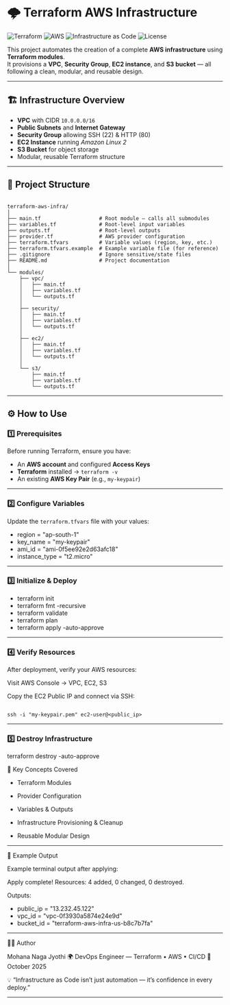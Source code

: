 # 🌩️ Terraform AWS Infrastructure

![Terraform](https://img.shields.io/badge/Terraform-v1.9+-623CE4?logo=terraform&logoColor=white)
![AWS](https://img.shields.io/badge/AWS-Cloud-orange?logo=amazon-aws&logoColor=white)
![Infrastructure as Code](https://img.shields.io/badge/IaC-Automation-blue)
![License](https://img.shields.io/badge/License-MIT-green)

This project automates the creation of a complete **AWS infrastructure** using **Terraform modules**.  
It provisions a **VPC**, **Security Group**, **EC2 instance**, and **S3 bucket** — all following a clean, modular, and reusable design.

---

## 🏗️ Infrastructure Overview

- **VPC** with CIDR `10.0.0.0/16`  
- **Public Subnets** and **Internet Gateway**  
- **Security Group** allowing SSH (22) & HTTP (80)  
- **EC2 Instance** running *Amazon Linux 2*  
- **S3 Bucket** for object storage  
- Modular, reusable Terraform structure  

---

## 📂 Project Structure

```

terraform-aws-infra/
│
├── main.tf                   # Root module — calls all submodules
├── variables.tf              # Root-level input variables
├── outputs.tf                # Root-level outputs
├── provider.tf               # AWS provider configuration
├── terraform.tfvars          # Variable values (region, key, etc.)
├── terraform.tfvars.example  # Example variable file (for reference)
├── .gitignore                # Ignore sensitive/state files
├── README.md                 # Project documentation
│
└── modules/
    ├── vpc/
    │   ├── main.tf
    │   ├── variables.tf
    │   └── outputs.tf
    │
    ├── security/
    │   ├── main.tf
    │   ├── variables.tf
    │   └── outputs.tf
    │
    ├── ec2/
    │   ├── main.tf
    │   ├── variables.tf
    │   └── outputs.tf
    │
    └── s3/
        ├── main.tf
        ├── variables.tf
        └── outputs.tf

````

---

## ⚙️ How to Use

### 1️⃣ Prerequisites

Before running Terraform, ensure you have:
- An **AWS account** and configured **Access Keys**
- **Terraform** installed → `terraform -v`
- An existing **AWS Key Pair** (e.g., `my-keypair`)

---

### 2️⃣ Configure Variables

Update the `terraform.tfvars` file with your values:


- region        = "ap-south-1"
- key_name      = "my-keypair"
- ami_id        = "ami-0f5ee92e2d63afc18"
- instance_type = "t2.micro"

---

### 3️⃣ Initialize & Deploy

- terraform init
- terraform fmt -recursive
- terraform validate
- terraform plan
- terraform apply -auto-approve

---

### 4️⃣ Verify Resources

After deployment, verify your AWS resources:

Visit AWS Console → VPC, EC2, S3

Copy the EC2 Public IP and connect via SSH:

```

ssh -i "my-keypair.pem" ec2-user@<public_ip>

````
---

### 5️⃣ Destroy Infrastructure

terraform destroy -auto-approve

🧠 Key Concepts Covered

- Terraform Modules

- Provider Configuration

- Variables & Outputs

- Infrastructure Provisioning & Cleanup

- Reusable Modular Design

---

🧩 Example Output

Example terminal output after applying:

Apply complete! Resources: 4 added, 0 changed, 0 destroyed.

Outputs:

- public_ip = "13.232.45.122"
- vpc_id    = "vpc-0f3930a5874e24e9d"
- bucket_id = "terraform-aws-infra-us-b8c7b7fa"

---

👩‍💻 Author

Mohana Naga Jyothi
🌍 DevOps Engineer — Terraform • AWS • CI/CD
📅 October 2025

💡 “Infrastructure as Code isn’t just automation — it’s confidence in every deploy.”

---

